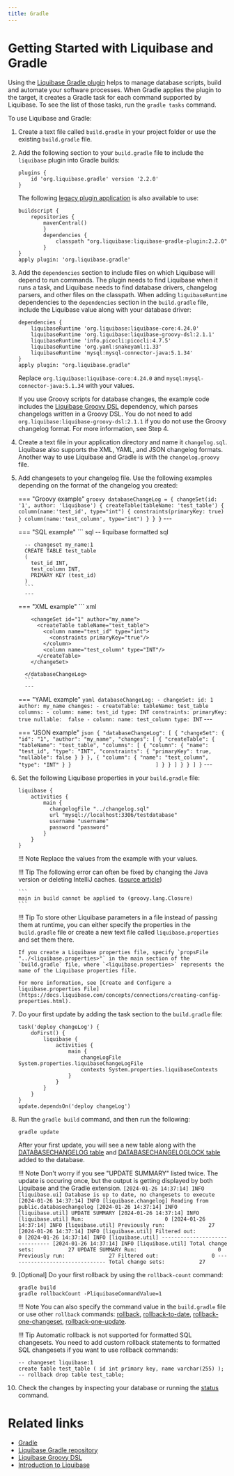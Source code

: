 ```yaml
---
title: Gradle
---
```


# Getting Started with Liquibase and Gradle

Using the [Liquibase Gradle plugin](https://github.com/liquibase/liquibase-gradle-plugin) helps to manage database scripts, build and automate your software processes. When Gradle applies the plugin to the target, it creates a Gradle task for each command supported by Liquibase. To see the list of those tasks, run the `gradle tasks` command.

To use Liquibase and Gradle:

1.  Create a text file called `build.gradle` in your project folder or use the existing `build.gradle` file.
2.  Add the following section to your `build.gradle` file to include the `liquibase` plugin into Gradle builds:
    ```
    plugins {
        id 'org.liquibase.gradle' version '2.2.0'
    }
    ```

    The following [legacy plugin application](https://docs.gradle.org/current/userguide/plugins.html#sec:old_plugin_application) is also available to use:

    ```
    buildscript {
        repositories {
            mavenCentral()
            }
            dependencies {
                classpath "org.liquibase:liquibase-gradle-plugin:2.2.0"
            }
    }
    apply plugin: 'org.liquibase.gradle'
    ```

3.  Add the `dependencies` section to include files on which Liquibase will depend to run commands. The plugin needs to find Liquibase when it runs a task, and Liquibase needs to find database drivers, changelog parsers, and other files on the classpath. When adding `liquibaseRuntime` dependencies to the `dependencies` section in the `build.gradle` file, include the Liquibase value along with your database driver:

    ```
    dependencies {
        liquibaseRuntime 'org.liquibase:liquibase-core:4.24.0'
        liquibaseRuntime 'org.liquibase:liquibase-groovy-dsl:2.1.1'
        liquibaseRuntime 'info.picocli:picocli:4.7.5'
        liquibaseRuntime 'org.yaml:snakeyaml:1.33'
        liquibaseRuntime 'mysql:mysql-connector-java:5.1.34'
    }
    apply plugin: "org.liquibase.gradle"
    ```

    Replace `org.liquibase:liquibase-core:4.24.0` and `mysql:mysql-connector-java:5.1.34` with your values.
    
    If you use Groovy scripts for database changes, the example code includes the [Liquibase Groovy DSL](https://github.com/liquibase/liquibase-groovy-dsl) dependency, which parses changelogs written in a Groovy DSL. You do not need to add `org.liquibase:liquibase-groovy-dsl:2.1.1` if you do not use the Groovy changelog format. For more information, see Step 4.

4.  Create a text file in your application directory and name it `changelog.sql`. Liquibase also supports the XML, YAML, and JSON changelog formats. Another way to use Liquibase and Gradle is with the `changelog.groovy` file.

5.  Add changesets to your changelog file. Use the following examples depending on the format of the changelog you created:

    === "Groovy example"
         ``` groovy
         databaseChangeLog = {
            changeSet(id: '1', author: 'liquibase') {
                createTable(tableName: 'test_table') {
                    column(name:'test_id', type="int") {
                        constraints(primaryKey: true)
                    }
                    column(name:'test_column', type="int")
                }
            }
         }
         ```
         ---

    === "SQL example"
          ``` sql
          -- liquibase formatted sql

          -- changeset my_name:1
          CREATE TABLE test_table 
          (
            test_id INT, 
            test_column INT, 
            PRIMARY KEY (test_id)
          )
          ```
          ---

    === "XML example"
          ``` xml
          <?xml version="1.0" encoding="UTF-8"?>
          <databaseChangeLog
            xmlns="http://www.liquibase.org/xml/ns/dbchangelog"
            xmlns:xsi="http://www.w3.org/2001/XMLSchema-instance"
            xmlns:ext="http://www.liquibase.org/xml/ns/dbchangelog-ext"
            xmlns:pro="http://www.liquibase.org/xml/ns/pro"
            xsi:schemaLocation="http://www.liquibase.org/xml/ns/dbchangelog
              http://www.liquibase.org/xml/ns/dbchangelog/dbchangelog-latest.xsd
              http://www.liquibase.org/xml/ns/dbchangelog-ext http://www.liquibase.org/xml/ns/dbchangelog/dbchangelog-ext.xsd
              http://www.liquibase.org/xml/ns/pro http://www.liquibase.org/xml/ns/pro/liquibase-pro-latest.xsd">

            <changeSet id="1" author="my_name">
              <createTable tableName="test_table">
                <column name="test_id" type="int">
                  <constraints primaryKey="true"/>
                </column>
                <column name="test_column" type="INT"/>
              </createTable>
            </changeSet>

          </databaseChangeLog>
          ```
          ---

    === "YAML example"
          ``` yaml
          databaseChangeLog:
            - changeSet:
              id: 1
              author: my_name
              changes:
              - createTable:
                tableName: test_table
                columns:
                - column:
                  name: test_id
                    type: INT
                    constraints:
                      primaryKey:  true
                      nullable:  false
                - column:
                  name: test_column
                    type: INT
          ```
          ---

    === "JSON example"
          ``` json
          {
            "databaseChangeLog": [
              {
                "changeSet": {
                  "id": "1",
                  "author": "my_name",
                  "changes": [
                    {
                      "createTable": {
                        "tableName": "test_table",
                        "columns": [
                          {
                            "column": {
                              "name": "test_id",
                              "type": "INT",
                              "constraints": {
                                "primaryKey": true,
                                "nullable": false
                              }
                            }
                          },
                          {
                            "column": {
                              "name": "test_column",
                              "type": "INT"
                            }
                          }                          
                        ]
                      }
                    }
                  ]
                }
              }
            ]
          }
          ```
          ---

6.  Set the following Liquibase properties in your `build.gradle` file:

    ```
    liquibase {
        activities {
            main {
              changelogFile "../changelog.sql"
              url "mysql://localhost:3306/testdatabase"
              username "username"
              password "password"
            }
        }
    }
    ```

    !!! Note
        Replace the values from the example with your values.

    !!! Tip
        The following error can often be fixed by changing the Java version or deleting IntelliJ caches. ([source article](https://stackoverflow.com/questions/32905270/intellij-idea-and-gradle-cannot-be-applied-to-groovy-lang-closure))

        ```
        main in build cannot be applied to (groovy.lang.Closure)
        ```

    !!! Tip
        To store other Liquibase parameters in a file instead of passing them at runtime, you can either specify the properties in the `build.gradle` file or create a new text file called `liquibase.properties` and set them there.
    
        If you create a Liquibase properties file, specify `propsFile "../<liquibase.properties>"` in the main section of the `build.gradle` file, where `<liquibase.properties>` represents the name of the Liquibase properties file.
    
        For more information, see [Create and Configure a liquibase.properties File](https://docs.liquibase.com/concepts/connections/creating-config-properties.html).

7.  Do your first update by adding the task section to the `build.gradle` file:

    ```
    task('deploy changeLog') {
        doFirst() {
            liquibase {
                activities {
                    main {
                        changeLogFile System.properties.liquibaseChangeLogFile
                        contexts System.properties.liquibaseContexts
                    }
                }
            }
        }
    }
    update.dependsOn('deploy changeLog')
    ```

8.  Run the `gradle build` command, and then run the following:

    ```
    gradle update
    ```

    After your first update, you will see a new table along with the [DATABASECHANGELOG table](https://docs.liquibase.com/concepts/tracking-tables/databasechangelog-table.html) and [DATABASECHANGELOGLOCK table](https://docs.liquibase.com/concepts/tracking-tables/databasechangeloglock-table.html) added to the database.
    
    !!! Note
        Don't worry if you see "UPDATE SUMMARY" listed twice. The update is occuring once, but the output is getting displayed by both Liquibase and the Gradle extension.
        ```
        [2024-01-26 14:37:14] INFO [liquibase.ui] Database is up to date, no changesets to execute
        [2024-01-26 14:37:14] INFO [liquibase.changelog] Reading from public.databasechangelog
        [2024-01-26 14:37:14] INFO [liquibase.util] UPDATE SUMMARY
        [2024-01-26 14:37:14] INFO [liquibase.util] Run:                          0
        [2024-01-26 14:37:14] INFO [liquibase.util] Previously run:              27
        [2024-01-26 14:37:14] INFO [liquibase.util] Filtered out:                 0
        [2024-01-26 14:37:14] INFO [liquibase.util] -------------------------------
        [2024-01-26 14:37:14] INFO [liquibase.util] Total change sets:           27
        UPDATE SUMMARY
        Run:                          0
        Previously run:              27
        Filtered out:                 0
        -------------------------------
        Total change sets:           27
        ```

9.  \[Optional\] Do your first rollback by using the `rollback-count` command:

    ```
    gradle build
    gradle rollbackCount -PliquibaseCommandValue=1
    ```

    !!! Note
        You can also specify the command value in the `build.gradle` file or use other `rollback` commands: [rollback](https://docs.liquibase.com/commands/rollback/rollback-by-tag.htm), [rollback-to-date](https://docs.liquibase.com/commands/rollback/rollback-to-date.htm), [rollback-one-changeset](https://docs.liquibase.com/commands/rollback/rollback-one-changeset.html), [rollback-one-update](https://docs.liquibase.com/commands/rollback/rollback-one-update.html).

    !!! Tip
        Automatic rollback is not supported for formatted SQL changesets. You need to add custom rollback statements to formatted SQL changesets if you want to use rollback commands:

    ```
    -- changeset liquibase:1
    create table test_table ( id int primary key, name varchar(255) );
    -- rollback drop table test_table;
    ```

10.  Check the changes by inspecting your database or running the [status](https://docs.liquibase.com/commands/change-tracking/status.htm) command.

# Related links

*   [Gradle](https://gradle.org/)
*   [Liquibase Gradle repository](https://github.com/liquibase/liquibase-gradle-plugin)
*   [Liquibase Groovy DSL](https://github.com/liquibase/liquibase-groovy-dsl)
*   [Introduction to Liquibase](https://docs.liquibase.com/concepts/introduction-to-liquibase.html)

